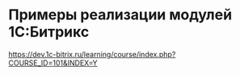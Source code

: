 # Примеры реализации модулей 1C:Битрикс

https://dev.1c-bitrix.ru/learning/course/index.php?COURSE_ID=101&INDEX=Y
